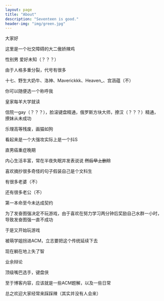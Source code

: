 ```yaml
---
layout: page
title: "About"
description: "Seventeen is good." 
header-img: "img/green.jpg"
---
```


<p>大家好                
<p>这里是一个社交障碍的大二傲娇辣鸡                                  
<p>性别男 爱好未知（？？？）                                      
<p>由于人格多重分裂，代号有很多                                    
<p>十七、野生大奶牛、洛神、Maverickkk、Heaven_、宫涵蕴（不）                                       
<p>你可以随便选一个称呼我                                       

<p>皇家每羊大学就读</p>                                         
<p>信院一gay（？？？），脸滚键盘精通，俄罗斯方块大师，撩汉（？？？）精通，撩妹从未成功</p>                                       
<p>乐理高等残废，画猫如狗</p>                                       
<p>看起来是一个大强攻实际上是一个抖S</p>                                       
<p>直男癌重症晚期</p>                                       



<p>内心生活丰富，常在半夜失眠并发表说说
  <del>然后早上删除</del></p>                                       
<p>喜欢摘抄很多奇怪的句子假装自己是个文科生</p>                                       



<p>有很多老婆（不）</p>                                       
<p>还有很多老公（不）</p>                                       
<p>第一本命至今未达成契约</p>                                       



<p>为了发奋图强决定不玩游戏，由于喜欢在努力学习两分钟后奖励自己水群一小时，导致发奋图强一直不成功</p>                                       
<p>于是又开始玩游戏</p>                                       



<p>被萌学姐拐进ACM，立志要把这个传统延续下去</p>                                       
<p>现在躺在地上失了智</p>                                       
<p>业余辩论</p>                                       
<p>顶级嘴巴选手，键盘侠</p>                                       



<p>至于博客内容，应该就是一些ACM题解，以及一些日常</p>                                       



<p>总之欢迎大家经常来踩踩辣（其实并没有人会来）</p>                                       





